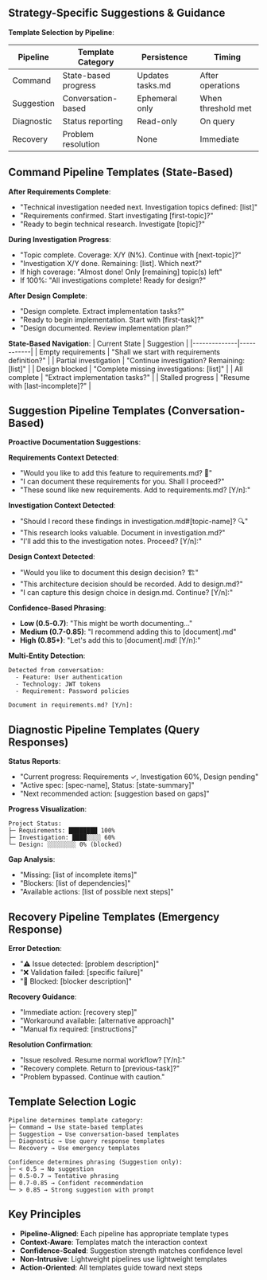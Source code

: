 ## Strategy-Specific Suggestions & Guidance

**Template Selection by Pipeline**:

| Pipeline | Template Category | Persistence | Timing |
|----------|------------------|-------------|--------|
| Command | State-based progress | Updates tasks.md | After operations |
| Suggestion | Conversation-based | Ephemeral only | When threshold met |
| Diagnostic | Status reporting | Read-only | On query |
| Recovery | Problem resolution | None | Immediate |

## Command Pipeline Templates (State-Based)

**After Requirements Complete**:
- "Technical investigation needed next. Investigation topics defined: [list]"
- "Requirements confirmed. Start investigating [first-topic]?"
- "Ready to begin technical research. Investigate [topic]?"

**During Investigation Progress**:
- "Topic complete. Coverage: X/Y (N%). Continue with [next-topic]?"
- "Investigation X/Y done. Remaining: [list]. Which next?"
- If high coverage: "Almost done! Only [remaining] topic(s) left"
- If 100%: "All investigations complete! Ready for design?"

**After Design Complete**:
- "Design complete. Extract implementation tasks?"
- "Ready to begin implementation. Start with [first-task]?"
- "Design documented. Review implementation plan?"

**State-Based Navigation**:
| Current State | Suggestion |
|--------------|------------|
| Empty requirements | "Shall we start with requirements definition?" |
| Partial investigation | "Continue investigation? Remaining: [list]" |
| Design blocked | "Complete missing investigations: [list]" |
| All complete | "Extract implementation tasks?" |
| Stalled progress | "Resume with [last-incomplete]?" |

## Suggestion Pipeline Templates (Conversation-Based)

**Proactive Documentation Suggestions**:

**Requirements Context Detected**:
- "Would you like to add this feature to requirements.md? 📝"
- "I can document these requirements for you. Shall I proceed?"
- "These sound like new requirements. Add to requirements.md? [Y/n]:"

**Investigation Context Detected**:
- "Should I record these findings in investigation.md#[topic-name]? 🔍"
- "This research looks valuable. Document in investigation.md?"
- "I'll add this to the investigation notes. Proceed? [Y/n]:"

**Design Context Detected**:
- "Would you like to document this design decision? 🏗️"
- "This architecture decision should be recorded. Add to design.md?"
- "I can capture this design choice in design.md. Continue? [Y/n]:"

**Confidence-Based Phrasing**:
- **Low (0.5-0.7)**: "This might be worth documenting..."
- **Medium (0.7-0.85)**: "I recommend adding this to [document].md"
- **High (0.85+)**: "Let's add this to [document].md! [Y/n]:"

**Multi-Entity Detection**:
```
Detected from conversation:
  - Feature: User authentication
  - Technology: JWT tokens
  - Requirement: Password policies

Document in requirements.md? [Y/n]:
```

## Diagnostic Pipeline Templates (Query Responses)

**Status Reports**:
- "Current progress: Requirements ✓, Investigation 60%, Design pending"
- "Active spec: [spec-name], Status: [state-summary]"
- "Next recommended action: [suggestion based on gaps]"

**Progress Visualization**:
```
Project Status:
├─ Requirements: ████████ 100%
├─ Investigation: ████░░░░ 60%
└─ Design: ░░░░░░░░ 0% (blocked)
```

**Gap Analysis**:
- "Missing: [list of incomplete items]"
- "Blockers: [list of dependencies]"
- "Available actions: [list of possible next steps]"

## Recovery Pipeline Templates (Emergency Response)

**Error Detection**:
- "⚠️ Issue detected: [problem description]"
- "❌ Validation failed: [specific failure]"
- "🚧 Blocked: [blocker description]"

**Recovery Guidance**:
- "Immediate action: [recovery step]"
- "Workaround available: [alternative approach]"
- "Manual fix required: [instructions]"

**Resolution Confirmation**:
- "Issue resolved. Resume normal workflow? [Y/n]:"
- "Recovery complete. Return to [previous-task]?"
- "Problem bypassed. Continue with caution."

## Template Selection Logic

```
Pipeline determines template category:
├─ Command → Use state-based templates
├─ Suggestion → Use conversation-based templates
├─ Diagnostic → Use query response templates
└─ Recovery → Use emergency templates

Confidence determines phrasing (Suggestion only):
├─ < 0.5 → No suggestion
├─ 0.5-0.7 → Tentative phrasing
├─ 0.7-0.85 → Confident recommendation
└─ > 0.85 → Strong suggestion with prompt
```

## Key Principles

- **Pipeline-Aligned**: Each pipeline has appropriate template types
- **Context-Aware**: Templates match the interaction context
- **Confidence-Scaled**: Suggestion strength matches confidence level
- **Non-Intrusive**: Lightweight pipelines use lightweight templates
- **Action-Oriented**: All templates guide toward next steps